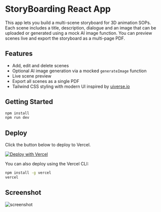 # StoryBoarding React App

This app lets you build a multi-scene storyboard for 3D animation SOPs. Each scene includes a title, description, dialogue and an image that can be uploaded or generated using a mock AI image function. You can preview scenes live and export the storyboard as a multi-page PDF.

## Features

- Add, edit and delete scenes
- Optional AI image generation via a mocked `generateImage` function
- Live scene preview
- Export all scenes as a single PDF
- Tailwind CSS styling with modern UI inspired by [uiverse.io](https://uiverse.io)

## Getting Started

```bash
npm install
npm run dev
```

## Deploy

Click the button below to deploy to Vercel.

[![Deploy with Vercel](https://vercel.com/button)](https://vercel.com/import/project?template=https://github.com/YOUR_GITHUB_USERNAME/YOUR_REPO_NAME)

You can also deploy using the Vercel CLI:

```bash
npm install -g vercel
vercel
```

## Screenshot

![screenshot](public/screenshot.png)
